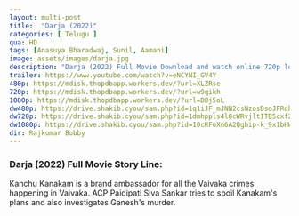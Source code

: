 ```yaml
---
layout: multi-post
title:  "Darja (2022)"
categories: [ Telugu ]
qua: HD
tags: [Anasuya Bharadwaj, Sunil, Aamani]
image: assets/images/darja.jpg
description: "Darja (2022) Full Movie Download and watch online 720p low file size 500 mb."
trailer: https://www.youtube.com/watch?v=eNCYNI_GV4Y
480p: https://mdisk.thopdbapp.workers.dev/?url=XLZRse
720p: https://mdisk.thopdbapp.workers.dev/?url=w9qikh
1080p: https://mdisk.thopdbapp.workers.dev/?url=DBj5oL
dw480p: https://drive.shakib.cyou/sam.php?id=1q1iJF_mJNN2csNzosDsoJFRqhPPLYEPq
dw720p: https://drive.shakib.cyou/sam.php?id=1dmhppls4l8cWRvjltITB5cxf2ohO0HxI
dw1080p: https://drive.shakib.cyou/sam.php?id=10cRFoXn6A2Qgbip-k_9x1bHWfiv55VWH
dir: Rajkumar Bobby
---
```


### Darja (2022) Full Movie Story Line:
Kanchu Kanakam is a brand ambassador for all the Vaivaka crimes happening in Vaivaka. ACP Paidipati Siva Sankar tries to spoil Kanakam's plans and also investigates Ganesh's murder.




